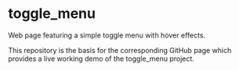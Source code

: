 # toggle_menu
Web page featuring a simple toggle menu with hover effects.

This repository is the basis for the corresponding GitHub page which provides a live working demo of the toggle_menu project.
